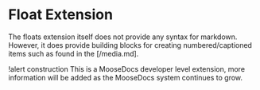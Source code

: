 # Float Extension

The floats extension itself does not provide any syntax for markdown. However, it
does provide building blocks for creating numbered/captioned items such as found
in the [/media.md].

!alert construction
This is a MooseDocs developer level extension, more information will be added as the MooseDocs
system continues to grow.
